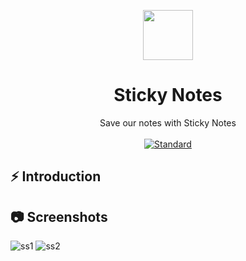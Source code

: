 <p align="center">
    <img alt="" height="80" src="">
  </a>
</p>
<h1 align="center"> Sticky Notes</h1>

<div align="center">
Save our notes with Sticky Notes
</div>

<br />

<div align="center">
  <!-- Standard -->
  <a href="https://standardjs.com">
    <img src="https://img.shields.io/badge/code%20style-standard-brightgreen.svg?style=flat-square"
      alt="Standard" />
  </a>
</div>

## ⚡️  Introduction



## 📷 Screenshots

![ss1]()
![ss2]()



